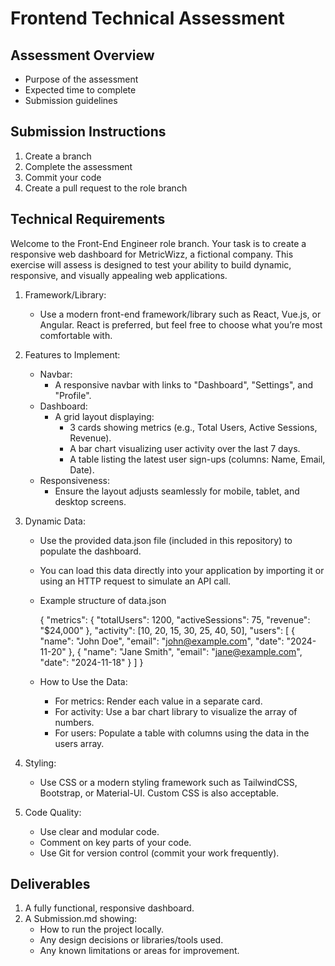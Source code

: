# Frontend Technical Assessment

## Assessment Overview
- Purpose of the assessment
- Expected time to complete
- Submission guidelines

## Submission Instructions
1. Create a branch
2. Complete the assessment
3. Commit your code
4. Create a pull request to the role branch

## Technical Requirements
Welcome to the Front-End Engineer role branch. Your task is to create a responsive web dashboard for MetricWizz, a fictional company. 
This exercise will assess is designed to test your ability to build dynamic, responsive, and visually appealing web applications.

1. Framework/Library:
   - Use a modern front-end framework/library such as React, Vue.js, or Angular. React is preferred, but feel free to choose what you’re most comfortable with.

2. Features to Implement:
   - Navbar:
     - A responsive navbar with links to "Dashboard", "Settings", and "Profile".
   - Dashboard:
     - A grid layout displaying:
       - 3 cards showing metrics (e.g., Total Users, Active Sessions, Revenue).
       - A bar chart visualizing user activity over the last 7 days.
       - A table listing the latest user sign-ups (columns: Name, Email, Date).
   - Responsiveness:
     - Ensure the layout adjusts seamlessly for mobile, tablet, and desktop screens.

3. Dynamic Data:
   - Use the provided data.json file (included in this repository) to populate the dashboard.
   - You can load this data directly into your application by importing it or using an HTTP request to simulate an API call.
   - Example structure of data.json
     
     {
       "metrics": {
         "totalUsers": 1200,
         "activeSessions": 75,
         "revenue": "$24,000"
       },
       "activity": [10, 20, 15, 30, 25, 40, 50],
       "users": [
         { "name": "John Doe", "email": "john@example.com", "date": "2024-11-20" },
         { "name": "Jane Smith", "email": "jane@example.com", "date": "2024-11-18" }
       ]
     }
  
   - How to Use the Data:
     - For metrics: Render each value in a separate card.
     - For activity: Use a bar chart library to visualize the array of numbers.
     - For users: Populate a table with columns using the data in the users array.    

4. Styling:
   - Use CSS or a modern styling framework such as TailwindCSS, Bootstrap, or Material-UI. Custom CSS is also acceptable.

5. Code Quality:
   - Use clear and modular code.
   - Comment on key parts of your code.
   - Use Git for version control (commit your work frequently).


## Deliverables
1. A fully functional, responsive dashboard.
2. A  Submission.md showing:
   - How to run the project locally.
   - Any design decisions or libraries/tools used.
   - Any known limitations or areas for improvement.
